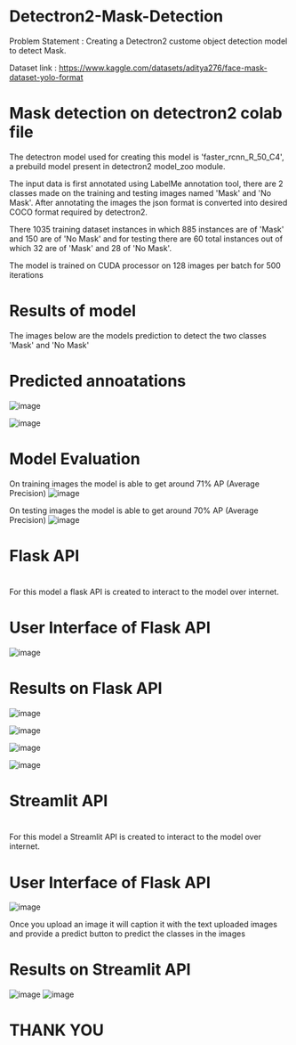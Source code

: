 # Detectron2-Mask-Detection
Problem Statement : Creating a Detectron2 custome object detection model to detect Mask.

Dataset link : https://www.kaggle.com/datasets/aditya276/face-mask-dataset-yolo-format


# Mask detection on detectron2 colab file

The detectron model used for creating this model is 'faster_rcnn_R_50_C4', a prebuild model present in detectron2 model_zoo module.

The input data is first annotated using LabelMe annotation tool, there are 2 classes made on the training and testing images named 'Mask' and 'No Mask'. After annotating the images the json format is converted into desired COCO format required by detectron2.

There 1035 training dataset instances in which 885 instances are of 'Mask' and 150 are of 'No Mask' and for testing there are 60 total instances out of which 32 are of 'Mask' and 28 of 'No Mask'.

The model is trained on CUDA processor on 128 images per batch for 500 iterations

# Results of model
The images below are the models prediction to detect the two classes 'Mask' and 'No Mask'

# Predicted annoatations 
![image](https://github.com/IYashCanCode/Detectron2-Mask-Detection/assets/91466909/2bebda70-721e-40e6-a633-ba22e0b854cf)

 
![image](https://github.com/IYashCanCode/Detectron2-Mask-Detection/assets/91466909/638231cf-1dd6-473e-b02d-99215df14254)



# Model Evaluation 

On training images the model is able to get around 71% AP (Average Precision)
![image](https://github.com/IYashCanCode/Detectron2-Mask-Detection/assets/91466909/330a0c0a-0b5d-4ed9-bc22-8373fa7d4a83)


On testing images the model is able to get around 70% AP (Average Precision)
![image](https://github.com/IYashCanCode/Detectron2-Mask-Detection/assets/91466909/5ba99d51-961a-4348-aead-522512d07242)



#
# Flask API
#
For this model a flask API is created to interact to the model over internet.

# User Interface of Flask API
![image](https://github.com/IYashCanCode/Detectron2-Mask-Detection/assets/91466909/7d8107fd-a865-42cd-9986-f780946a76f0)


# Results on Flask API
![image](https://github.com/IYashCanCode/Detectron2-Mask-Detection/assets/91466909/396114ca-bc94-4faf-be15-b782d608d6c4)

![image](https://github.com/IYashCanCode/Detectron2-Mask-Detection/assets/91466909/bf41e1c4-2c9e-46c8-98dc-6691aec99d61)


![image](https://github.com/IYashCanCode/Detectron2-Mask-Detection/assets/91466909/dd6aabb6-693a-4a84-97ee-6b5cf11be42b)

![image](https://github.com/IYashCanCode/Detectron2-Mask-Detection/assets/91466909/1567d777-983f-4502-9f5d-c78e2baa38e8)


#
# Streamlit API
#
For this model a Streamlit API is created to interact to the model over internet.

# User Interface of Flask API
![image](https://github.com/IYashCanCode/Detectron2-Mask-Detection/assets/91466909/83b3bacb-b78a-42ce-833f-9ac634e0759f)

Once you upload an image it will caption it with the text uploaded images and provide a predict button to predict the classes in the images

# Results on Streamlit API
![image](https://github.com/IYashCanCode/Detectron2-Mask-Detection/assets/91466909/b6b1a4fa-ef62-405e-b056-cbfe67feba41)
![image](https://github.com/IYashCanCode/Detectron2-Mask-Detection/assets/91466909/0450a4dc-398b-479a-b84c-2f09a5012dc2)

# THANK YOU 








